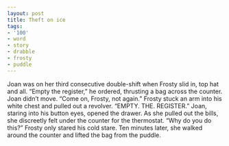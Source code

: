```yaml
---
layout: post
title: Theft on ice
tags:
- '100'
- word
- story
- drabble
- frosty
- puddle
---
```

Joan was on her third consecutive double-shift when Frosty slid in, top hat and all.
“Empty the register,” he ordered, thrusting a bag across the counter.
Joan didn’t move. “Come on, Frosty, not again.”
Frosty stuck an arm into his white chest and pulled out a revolver. “EMPTY. THE. REGISTER.”
Joan, staring into his button eyes, opened the drawer. As she pulled out the bills, she discreetly felt under the counter for the thermostat.
“Why do you do this?”
Frosty only stared his cold stare.
Ten minutes later, she walked around the counter and lifted the bag from the puddle.
